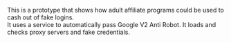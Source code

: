 This is a prototype that shows how adult affiliate programs could be used to cash out of fake logins.  
It uses a service to automatically pass Google V2 Anti Robot.
It loads and checks proxy servers and fake credentials.  
